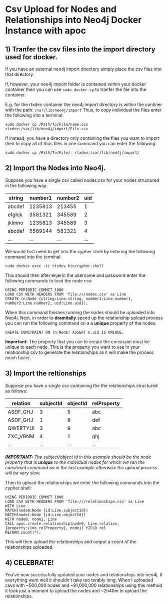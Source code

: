# Csv Upload for Nodes and Relationships into Neo4j Docker Instance with apoc

## 1) Tranfer the csv files into the import directory used for docker.

If you have an external neo4j import directory simply place the csv files into that directory.

If, however, your neo4j import folder is contained within your docker container then you can use `sudo docker cp` to tranfer the file into the container.

E.g. for the rtxdev container the neo4j import directory is within the continer with the path: `/var/lib/neo4j/import` Thus, to copy individual the files enter the following into a terminal:

```
sudo docker cp /Path/To/File/name.csv rtxdev:/var/lib/neo4j/import/File.csv
```

If instead, you have a directory only containing the files you want to import then to copy all of thos files in one command you can enter the following:

```
sudo docker cp /Path/To/File/. rtxdev:/var/lib/neo4j/import/
```

## 2) Import the Nodes into Neo4j.

Suppose you have a single csv called nodes.csv for your nodes structured in the following way:

| string | number1 | number2 | uid |
| ------ | ------- | ------- | --- |
| abcdef | 1235813 | 213455  |   1 |
| efghjk | 3581321 | 345589  |   2 |
| jklmno | 1235813 | 345589  |   3 |
| abcdef | 5589144 | 581321  |   4 |
| ...    | ...     | ...     | ... |

We would first need to get into the cypher shell by entering the following command into the terminal:

```
sudo docker exec -ti rtxdev bin/cypher-shell
```

This should then after enjerin the username and password enter the following commands to load the node csv:

```
USING PERIODIC COMMIT 1000
LOAD CSV WITH HEADERS FROM 'file:///nodes.csv' as Line
CREATE (n:Node {string:Line.string, number1:Line.number1, number2:Line.number2, uid:Line.uid});
```

When this command finishes running the nodes should be uploaded into Neo4j. Next, in order to **dramitally** speed up the relationship upload process you can run the following command on a a **unique** property of the nodes.

```
CREATE CONSTRAINT ON (n:Node) ASSERT n.uid IS UNIQUE;
```

**Important:** The property that you use to create the constraint must be unique to each node. This is the property you want to use in your relationship csv to generate the relationships as it will make the process much faster.

## 3) Import the reltionships 

Suppose you have a single csv containing the the relationships structured as follows:

| relation | subjectId | objectId | relProperty |
| -------- | --------- | -------- | ----------- |
| ASDF_GHJ |         3 |       5  |         abc |
| ASDF_GHJ |         1 |       9  |         def |
| QWERTYUI |         3 |       9  |         abc |
| ZXC_VBNM |         4 |       1  |         ghj |
| ...      | ...       | ...      | ...         |

_**IMPORTANT:** The subject/object id in this example should be the node property that is **unique** to the individual nodes for which we ran the canstraint command on in the last example otherwise the upload process will be very slow._

Then to upload the relationships we enter the following commands into the cypher shell:

```
USING PERIODIC COMMIT 1000
LOAD CSV WITH HEADERS FROM 'file:///relationships.csv' as Line
WITH Line
MATCH(node0:Node {id:Line.subjectId})
MATCH(node1:Node {id:Line.objectId})
WITH node0, node1, Line
CALL apoc.create.relationship(node0, Line.relation, {property:Line.relProperty}, node1) YIELD rel
RETURN count(*);
```

This will then upload the relationships and output a count of the relationships uploaded.

## 4) CELEBRATE!

You've now successfully updated your nodes and relationships into neo4j. If everything went well it shouldn't take too terably long. When I uploaded csvs with ~500,000 nodes and ~91,000,000 relationships using this method it took just a moment to upload the nodes and ~2h40m to upload the relationships.